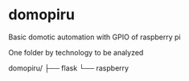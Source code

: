 # domopiru
Basic domotic automation with GPIO  of raspberry pi


One folder by technology to be analyzed

domopiru/
├── flask
└── raspberry


